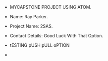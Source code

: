 - MYCAPSTONE PROJECT USING ATOM.
- Name: Ray Parker.
- Project Name: 2SAS.
- Contact Details: Good Luck With That Option.
- tESTING pUSH pULL oPTION

-
